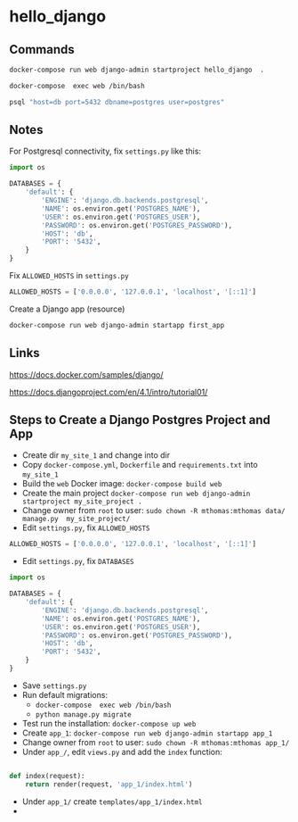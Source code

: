 # hello_django

## Commands

```bash
docker-compose run web django-admin startproject hello_django  .

docker-compose  exec web /bin/bash

psql "host=db port=5432 dbname=postgres user=postgres"
```

## Notes

For Postgresql connectivity, fix `settings.py` like this:

```python
import os

DATABASES = {
    'default': {
        'ENGINE': 'django.db.backends.postgresql',
        'NAME': os.environ.get('POSTGRES_NAME'),
        'USER': os.environ.get('POSTGRES_USER'),
        'PASSWORD': os.environ.get('POSTGRES_PASSWORD'),
        'HOST': 'db',
        'PORT': '5432',
    }
}
```

Fix `ALLOWED_HOSTS` in `settings.py`

```python
ALLOWED_HOSTS = ['0.0.0.0', '127.0.0.1', 'localhost', '[::1]']
```
Create a Django app (resource)

```bash
docker-compose run web django-admin startapp first_app
```


## Links

https://docs.docker.com/samples/django/

https://docs.djangoproject.com/en/4.1/intro/tutorial01/

## Steps to Create a Django Postgres Project and App

* Create dir `my_site_1` and change into dir
* Copy `docker-compose.yml`, `Dockerfile` and `requirements.txt` into `my_site_1`
* Build the `web` Docker image:  `docker-compose build web`
* Create the main project `docker-compose run web django-admin startproject my_site_project .`
* Change owner from `root` to user: `sudo chown -R mthomas:mthomas data/ manage.py  my_site_project/`
* Edit `settings.py`, fix `ALLOWED_HOSTS`

```python
ALLOWED_HOSTS = ['0.0.0.0', '127.0.0.1', 'localhost', '[::1]']
```
* Edit `settings.py`, fix `DATABASES`


```python
import os

DATABASES = {
    'default': {
        'ENGINE': 'django.db.backends.postgresql',
        'NAME': os.environ.get('POSTGRES_NAME'),
        'USER': os.environ.get('POSTGRES_USER'),
        'PASSWORD': os.environ.get('POSTGRES_PASSWORD'),
        'HOST': 'db',
        'PORT': '5432',
    }
}
```
* Save `settings.py`
* Run default migrations:
    * `docker-compose  exec web /bin/bash`
    * `python manage.py migrate`
* Test run the installation:  `docker-compose up web`
* Create `app_1`: `docker-compose run web django-admin startapp app_1`
* Change owner from `root` to user: `sudo chown -R mthomas:mthomas app_1/`
* Under `app_/`, edit `views.py` and add the `index` function:

```python

def index(request):
	return render(request, 'app_1/index.html')

```

* Under `app_1/` create `templates/app_1/index.html`
* 




